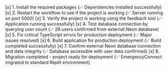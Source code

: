 [x] 1. Install the required packages (✅ Dependencies installed successfully)
[x] 2. Restart the workflow to see if the project is working (✅ Server running on port 5000)
[x] 3. Verify the project is working using the feedback tool (✅ Application running successfully)
[x] 4. Test database connection by querying user count (✅ 28 users confirmed from external Neon database)
[x] 5. Fix critical TypeScript errors for production deployment (✅ Major issues resolved)
[x] 6. Build application for production deployment (✅ Build completed successfully)
[x] 7. Confirm external Neon database connection and data integrity (✅ Database accessible with user data confirmed)
[x] 8. Migration completed - project ready for deployment (✅ EmergencyConnect migrated to standard Replit environment)
